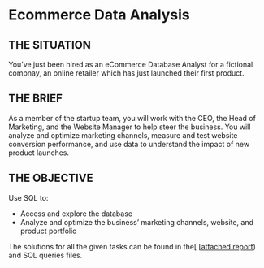 # Ecommerce Data Analysis


## THE SITUATION
You’ve just been hired as an eCommerce Database Analyst for a fictional compnay, an online retailer which has just launched their first product.

##  THE BRIEF
As a member of the startup team, you will work with the CEO, the Head of Marketing, and the Website Manager to help steer the business.
You will analyze and optimize marketing channels, measure and test website conversion performance, and use data to understand the impact of new product launches.

## THE OBJECTIVE
Use SQL to:
- Access and explore the database
- Analyze and optimize the business’ marketing channels, website, and product portfolio

The solutions for all the given tasks can be found in the[ [[attached report](https://github.com/danishnawaz-BI/Ecommerce_Data_Analysis/blob/32e837dcaa34a5a287580fa78e5ac29c84c06068/E-Commerce%20_Data%20Analysis_Report.pdf)) and SQL queries files. 
